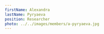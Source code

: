 ```yaml
---
firstName: Alexandra
lastName: Pyryaeva
position: Researcher
photo: ../../images/members/a-pyryaeva.jpg
---
```


